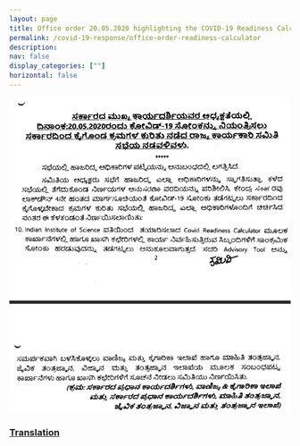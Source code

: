 ```yaml
---
layout: page
title: Office order 20.05.2020 highlighting the COVID-19 Readiness Calculator
permalink: /covid-19-response/office-order-readiness-calculator
description:
nav: false
display_categories: [""]
horizontal: false
---
```



![](/assets/img/covid19-response/office-order-readiness-1.png)
![](/assets/img/covid19-response/office-order-readiness-2.png)

### [Translation](https://cni.iisc.ac.in/covid-19-response/office-order-Readiness-calculator-translation)
